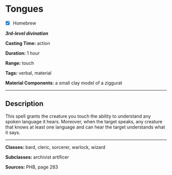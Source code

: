 # Tongues

- [x] Homebrew

***3rd-level divination***

**Casting Time:** action

**Duration:** 1 hour

**Range:** touch

**Tags:** verbal, material

**Material Components:** a small clay model of a ziggurat

---

## Description
This spell grants the creature you touch the ability to understand any spoken language it hears. Moreover, when the target speaks, any creature that knows at least one language and can hear the target understands what it says.

---

**Classes:** bard, cleric, sorcerer, warlock, wizard

**Subclasses:** archivist artificer

**Sources:** PHB, page 283

